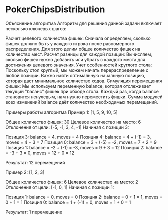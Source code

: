 # PokerChipsDistribution

Объяснение алгоритма
Алгоритм для решения данной задачи включает несколько ключевых шагов:

Расчет целевого количества фишек: Сначала определяем, сколько фишек должно быть у каждого игрока после равномерного распределения. Для этого делим общее количество фишек на количество мест.
Расчет разницы для каждой позиции: Вычисляем, сколько фишек нужно добавить или убрать с каждого места для достижения целевого значения.
Учет особенностей круглого стола: Поскольку стол круглый, мы можем начать перераспределение с любой позиции. Важно найти оптимальную начальную позицию, которая даст минимальное количество ходов.
Симуляция перемещения фишек: Мы используем переменную balance, которая отслеживает текущий "баланс" фишек при обходе стола. Каждый раз, когда balance становится ненулевым, нам нужно переместить фишки. Сумма модулей всех изменений balance даёт количество необходимых перемещений.

Примеры работы алгоритма
Пример 1: [1, 5, 9, 10, 5]

Общее количество фишек: 30
Целевое количество на место: 6
Отклонения от цели: [-5, -1, 3, 4, -1]
Начиная с позиции 3:

Позиция 3: balance = 4, moves = 4
Позиция 4: balance = 4 + (-1) = 3, moves = 4 + 3 = 7
Позиция 0: balance = 3 + (-5) = -2, moves = 7 + 2 = 9
Позиция 1: balance = -2 + (-1) = -3, moves = 9 + 3 = 12
Позиция 2: balance = -3 + 3 = 0, moves = 12 + 0 = 12


Результат: 12 перемещений

Пример 2: [1, 2, 3]

Общее количество фишек: 6
Целевое количество на место: 2
Отклонения от цели: [-1, 0, 1]
Начиная с позиции 1:

Позиция 1: balance = 0, moves = 0
Позиция 2: balance = 0 + 1 = 1, moves = 0 + 1 = 1
Позиция 0: balance = 1 + (-1) = 0, moves = 1 + 0 = 1


Результат: 1 перемещение

